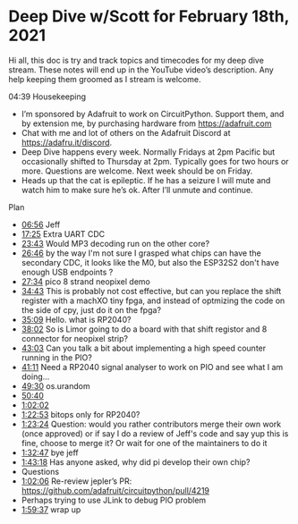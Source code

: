 # Deep Dive w/Scott for February 18th, 2021


Hi all, this doc is try and track topics and timecodes for my deep dive stream. These notes will end up in the YouTube video’s description. Any help keeping them groomed as I stream is welcome.


04:39 Housekeeping
* I’m sponsored by Adafruit to work on CircuitPython. Support them, and by extension me, by purchasing hardware from https://adafruit.com
* Chat with me and lot of others on the Adafruit Discord at https://adafru.it/discord.
* Deep Dive happens every week. Normally Fridays at 2pm Pacific but occasionally shifted to Thursday at 2pm. Typically goes for two hours or more. Questions are welcome. Next week should be on Friday.
* Heads up that the cat is epileptic. If he has a seizure I will mute and watch him to make sure he’s ok. After I’ll unmute and continue.


Plan
* [06:56](https://www.youtube.com/watch?v=VIDEO_2021_02_18?t=416) Jeff
* [17:25](https://www.youtube.com/watch?v=VIDEO_2021_02_18?t=1045) Extra UART CDC
* [23:43](https://www.youtube.com/watch?v=VIDEO_2021_02_18?t=1423) Would MP3 decoding run on the other core?
* [26:46](https://www.youtube.com/watch?v=VIDEO_2021_02_18?t=1606) by the way I'm not sure I grasped what chips can have the secondary CDC, it looks like the M0, but also the ESP32S2 don't have enough USB endpoints ?
* [27:34](https://www.youtube.com/watch?v=VIDEO_2021_02_18?t=1654) pico 8 strand neopixel demo
* [34:43](https://www.youtube.com/watch?v=VIDEO_2021_02_18?t=2083) This is probably not cost effective, but can you replace the shift register with a machXO tiny fpga, and instead of optmizing the code on the side of cpy, just do it on the fpga?
* [35:09](https://www.youtube.com/watch?v=VIDEO_2021_02_18?t=2109) Hello. what is RP2040?
* [38:02](https://www.youtube.com/watch?v=VIDEO_2021_02_18?t=2282) So is Limor going to do a board with that shift registor and 8 connector for neopixel strip?
* [43:03](https://www.youtube.com/watch?v=VIDEO_2021_02_18?t=2583) Can you talk a bit about implementing a high speed counter running in the PIO?
* [41:11](https://www.youtube.com/watch?v=VIDEO_2021_02_18?t=2471) Need a RP2040 signal analyser to work on PIO and see what I am doing…
* [49:30](https://www.youtube.com/watch?v=VIDEO_2021_02_18?t=2970) os.urandom
* [50:40](https://www.youtube.com/watch?v=VIDEO_2021_02_18?t=3040)
* [1:02:02](https://www.youtube.com/watch?v=VIDEO_2021_02_18?t=3722)
* [1:22:53](https://www.youtube.com/watch?v=VIDEO_2021_02_18?t=4973) bitops only for RP2040?
* [1:23:24](https://www.youtube.com/watch?v=VIDEO_2021_02_18?t=5004) Question: would you rather contributors merge their own work (once approved) or if say I do a review of Jeff's code and say yup this is fine, choose to merge it? Or wait for one of the maintainers to do it
* [1:32:47](https://www.youtube.com/watch?v=VIDEO_2021_02_18?t=5567) bye jeff
* [1:43:18](https://www.youtube.com/watch?v=VIDEO_2021_02_18?t=6198) Has anyone asked, why did pi develop their own chip?
* Questions
* [1:02:06](https://www.youtube.com/watch?v=VIDEO_2021_02_18?t=3726) Re-review jepler’s PR:  https://github.com/adafruit/circuitpython/pull/4219
* Perhaps trying to use JLink to debug PIO problem
* [1:59:37](https://www.youtube.com/watch?v=VIDEO_2021_02_18?t=7177) wrap up
